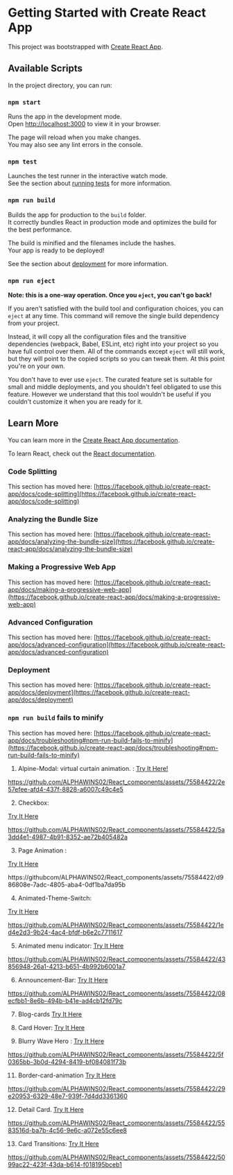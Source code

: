 # Getting Started with Create React App

This project was bootstrapped with [Create React App](https://github.com/facebook/create-react-app).

## Available Scripts

In the project directory, you can run:

### `npm start`

Runs the app in the development mode.\
Open [http://localhost:3000](http://localhost:3000) to view it in your browser.

The page will reload when you make changes.\
You may also see any lint errors in the console.

### `npm test`

Launches the test runner in the interactive watch mode.\
See the section about [running tests](https://facebook.github.io/create-react-app/docs/running-tests) for more information.

### `npm run build`

Builds the app for production to the `build` folder.\
It correctly bundles React in production mode and optimizes the build for the best performance.

The build is minified and the filenames include the hashes.\
Your app is ready to be deployed!

See the section about [deployment](https://facebook.github.io/create-react-app/docs/deployment) for more information.

### `npm run eject`

**Note: this is a one-way operation. Once you `eject`, you can't go back!**

If you aren't satisfied with the build tool and configuration choices, you can `eject` at any time. This command will remove the single build dependency from your project.

Instead, it will copy all the configuration files and the transitive dependencies (webpack, Babel, ESLint, etc) right into your project so you have full control over them. All of the commands except `eject` will still work, but they will point to the copied scripts so you can tweak them. At this point you're on your own.

You don't have to ever use `eject`. The curated feature set is suitable for small and middle deployments, and you shouldn't feel obligated to use this feature. However we understand that this tool wouldn't be useful if you couldn't customize it when you are ready for it.

## Learn More

You can learn more in the [Create React App documentation](https://facebook.github.io/create-react-app/docs/getting-started).

To learn React, check out the [React documentation](https://reactjs.org/).

### Code Splitting

This section has moved here: [https://facebook.github.io/create-react-app/docs/code-splitting](https://facebook.github.io/create-react-app/docs/code-splitting)

### Analyzing the Bundle Size

This section has moved here: [https://facebook.github.io/create-react-app/docs/analyzing-the-bundle-size](https://facebook.github.io/create-react-app/docs/analyzing-the-bundle-size)

### Making a Progressive Web App

This section has moved here: [https://facebook.github.io/create-react-app/docs/making-a-progressive-web-app](https://facebook.github.io/create-react-app/docs/making-a-progressive-web-app)

### Advanced Configuration

This section has moved here: [https://facebook.github.io/create-react-app/docs/advanced-configuration](https://facebook.github.io/create-react-app/docs/advanced-configuration)

### Deployment

This section has moved here: [https://facebook.github.io/create-react-app/docs/deployment](https://facebook.github.io/create-react-app/docs/deployment)

### `npm run build` fails to minify

This section has moved here: [https://facebook.github.io/create-react-app/docs/troubleshooting#npm-run-build-fails-to-minify](https://facebook.github.io/create-react-app/docs/troubleshooting#npm-run-build-fails-to-minify)

1. Alpine-Modal: virtual curtain animation. :
 [Try It Here!](https://github.com/ALPHAWINS02/React_components/tree/main/src/Alpine-Modal)

https://github.com/ALPHAWINS02/React_components/assets/75584422/2e57efee-afd4-437f-8828-a6007c49c4e5

2. Checkbox:
   
[Try It Here](https://github.com/ALPHAWINS02/React_components/tree/main/src/Animated-Fill-Checkboxes)

https://github.com/ALPHAWINS02/React_components/assets/75584422/5a3dd4e1-4987-4b91-8352-ae72b405482a

3. Page Animation :
   
[Try It Here](https://github.com/ALPHAWINS02/React_components/tree/main/src/Animated-LandingPage)

https://githubcom/ALPHAWINS02/React_components/assets/75584422/d986808e-7adc-4805-aba4-0df1ba7da95b

4. Animated-Theme-Switch:
   
[Try It Here](https://github.com/ALPHAWINS02/React_components/tree/main/src/Animated-Theme-Switch)


https://github.com/ALPHAWINS02/React_components/assets/75584422/1ed4e2d3-9b24-4ac4-bfdf-b6e2c7711617

5. Animated menu indicator:
[Try It Here](https://github.com/ALPHAWINS02/React_components/tree/main/src/Animated-menu-indicator)

https://github.com/ALPHAWINS02/React_components/assets/75584422/43856948-26a1-4213-b651-4b992b6001a7

6. Announcement-Bar:
[Try It Here](https://github.com/ALPHAWINS02/React_components/tree/main/src/Announcement-Bar)


https://github.com/ALPHAWINS02/React_components/assets/75584422/08ecfbb1-8e6b-494b-b41e-ad4cb12fd79c

7. Blog-cards
[Try It Here](https://github.com/ALPHAWINS02/React_components/tree/main/src/Blog-cards)

8. Card Hover:
[Try It Here](https://github.com/ALPHAWINS02/React_components/tree/main/src/Card-Hover)

10. Blurry Wave Hero :
[Try It Here](https://github.com/ALPHAWINS02/React_components/tree/main/src/blurry-wavy-hero)

https://github.com/ALPHAWINS02/React_components/assets/75584422/5f0365bb-3b0d-4294-8419-bf084081f73b

11. Border-card-animation
[Try It Here](https://github.com/ALPHAWINS02/React_components/tree/main/src/border-card-animation)

https://github.com/ALPHAWINS02/React_components/assets/75584422/29e20953-6329-48e7-939f-7d4dd3361360

12. Detail Card.
[Try It Here](https://github.com/ALPHAWINS02/React_components/tree/main/src/Detailcard)

https://github.com/ALPHAWINS02/React_components/assets/75584422/5583516d-ba7b-4c56-9e6c-a072e55c6ee8

13. Card Transitions:
    [Try It Here](https://github.com/ALPHAWINS02/React_components/tree/main/src/Card-Transitions)


https://github.com/ALPHAWINS02/React_components/assets/75584422/5099ac22-423f-43da-b614-f018195bceb1


